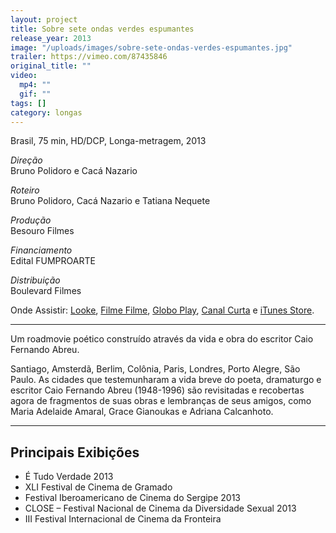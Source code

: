 ```yaml
---
layout: project
title: Sobre sete ondas verdes espumantes
release_year: 2013
image: "/uploads/images/sobre-sete-ondas-verdes-espumantes.jpg"
trailer: https://vimeo.com/87435846
original_title: ""
video:
  mp4: ""
  gif: ""
tags: []
category: longas
---
```


Brasil, 75 min, HD/DCP, Longa-metragem, 2013

_Direção_  
Bruno Polidoro e Cacá Nazario

_Roteiro_  
Bruno Polidoro, Cacá Nazario e Tatiana Nequete

_Produção_  
Besouro Filmes

_Financiamento_  
Edital FUMPROARTE

_Distribuição_  
Boulevard Filmes

Onde Assistir: [Looke](https://www.looke.com.br/filmes/sobre-sete-ondas-verdes-espumantes), [Filme Filme](), [Globo Play](https://globoplay.globo.com/sobre-sete-ondas-verdes-espumantes/t/qnFncy817x/), [Canal Curta](https://canalcurta.tv.br/filme/?name=sobre_sete_ondas_verdes_espumantes) e [iTunes Store](https://itunes.apple.com/br/movie/sobre-sete-ondas-verdes-espumantes/id915809710).

---

Um roadmovie poético construído através da vida e obra do escritor Caio Fernando Abreu.

Santiago, Amsterdã, Berlim, Colônia, Paris, Londres, Porto Alegre, São Paulo. As cidades que testemunharam a vida breve do poeta, dramaturgo e escritor Caio Fernando Abreu (1948-1996) são revisitadas e recobertas agora de fragmentos de suas obras e lembranças de seus amigos, como Maria Adelaide Amaral, Grace Gianoukas e Adriana Calcanhoto.

---

## Principais Exibições

- É Tudo Verdade 2013
- XLI Festival de Cinema de Gramado
- Festival Iberoamericano de Cinema do Sergipe 2013
- CLOSE – Festival Nacional de Cinema da Diversidade Sexual 2013
- III Festival Internacional de Cinema da Fronteira
